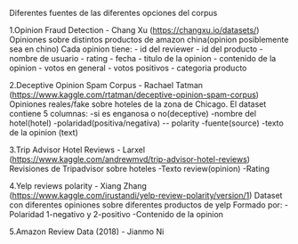 
Diferentes fuentes de las diferentes opciones del corpus

1.Opinion Fraud Detection - Chang Xu (https://changxu.io/datasets/)
Opiniones sobre distintos productos de amazon china(opinion posiblemente sea en chino)
Cada opinion tiene:
    - id del reviewer
    - id del producto
    - nombre de usuario
    - rating
    - fecha
    - titulo de la opinion
    - contenido de la opinion
    - votos en general
    - votos positivos
    - categoria producto

2.Deceptive Opinion Spam Corpus - Rachael Tatman (https://www.kaggle.com/rtatman/deceptive-opinion-spam-corpus)
Opiniones reales/fake sobre hoteles de la zona de Chicago.
    El dataset contiene 5 columnas:
        -si es enganosa o no(deceptive)
        -nombre del hotel(hotel)
        -polaridad(positiva/negativa) -- polarity
        -fuente(source)
        -texto de la opinion (text)

3.Trip Advisor Hotel Reviews - Larxel (https://www.kaggle.com/andrewmvd/trip-advisor-hotel-reviews)
Revisiones de Tripadvisor sobre hoteles
    -Texto review(opinion)
    -Rating

4.Yelp reviews polarity - Xiang Zhang (https://www.kaggle.com/irustandi/yelp-review-polarity/version/1)
Dataset con diferentes opiniones sobre diferentes productos de yelp
Formado por:
    -Polaridad 1-negativo y 2-positivo
    -Contenido de la opinion

5.Amazon Review Data (2018) - Jianmo Ni 

